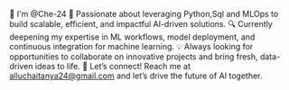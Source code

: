 👋 I'm @Che-24
🚀 Passionate about leveraging Python,Sql and MLOps to build scalable, efficient, and impactful AI-driven solutions.
🔍 Currently deepening my expertise in ML workflows, model deployment, and continuous integration for machine learning.
💡 Always looking for opportunities to collaborate on innovative projects and bring fresh, data-driven ideas to life.
💬 Let’s connect! Reach me at alluchaitanya24@gmail.com and let’s drive the future of AI together.
<!---
Che-24/Che-24 is a ✨ special ✨ repository because its `README.md` (this file) appears on your GitHub profile.
You can click the Preview link to take a look at your changes.
--->
